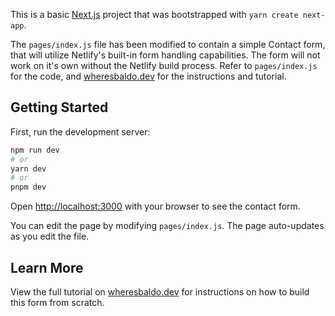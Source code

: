 This is a basic [Next.js](https://nextjs.org/) project that was bootstrapped with `yarn create next-app`.

The `pages/index.js` file has been modified to contain a simple Contact form, that will utilize Netlify's built-in form handling capabilities. The form will not work on it's own without the Netlify build process. Refer to `pages/index.js` for the code, and [wheresbaldo.dev](https://wheresbaldo.dev//tech/nextjs/build-a-simple-contact-form-with-next-js-and-netlify) for the instructions and tutorial.

## Getting Started

First, run the development server:

```bash
npm run dev
# or
yarn dev
# or
pnpm dev
```

Open [http://localhost:3000](http://localhost:3000) with your browser to see the contact form.

You can edit the page by modifying `pages/index.js`. The page auto-updates as you edit the file.

## Learn More

View the full tutorial on [wheresbaldo.dev](https://wheresbaldo.dev//tech/nextjs/build-a-simple-contact-form-with-next-js-and-netlify) for instructions on how to build this form from scratch.
